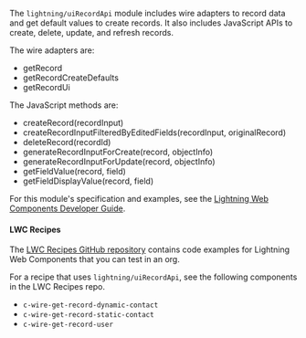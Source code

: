The `lightning/uiRecordApi` module includes wire adapters to record data and get default values to create records. It also includes JavaScript APIs to create, delete, update, and refresh records. 

The wire adapters are:
* getRecord
* getRecordCreateDefaults
* getRecordUi

The JavaScript methods are:
* createRecord(recordInput)
* createRecordInputFilteredByEditedFields(recordInput, originalRecord)
* deleteRecord(recordId)
* generateRecordInputForCreate(record, objectInfo)
* generateRecordInputForUpdate(record, objectInfo)
* getFieldValue(record, field)
* getFieldDisplayValue(record, field)

For this module's specification and examples, see the [Lightning Web Components Developer Guide](docs/component-library/documentation/lwc/lwc.reference_lightning_ui_api_record).

#### LWC Recipes

The [LWC Recipes GitHub repository](https://github.com/trailheadapps/lwc-recipes) contains code examples for Lightning Web Components that you can test in an org.

For a recipe that uses `lightning/uiRecordApi`, see the following components in the LWC Recipes repo.
 * `c-wire-get-record-dynamic-contact`
 * `c-wire-get-record-static-contact`
 * `c-wire-get-record-user`